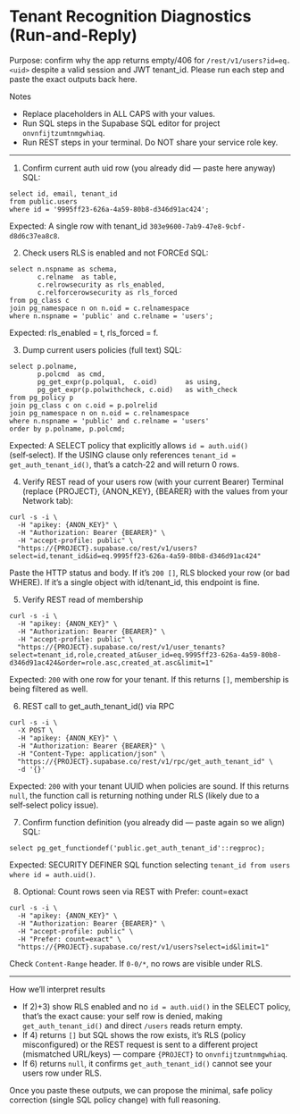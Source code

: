 # Tenant Recognition Diagnostics (Run-and-Reply)

Purpose: confirm why the app returns empty/406 for `/rest/v1/users?id=eq.<uid>` despite a valid session and JWT tenant_id. Please run each step and paste the exact outputs back here.

Notes
- Replace placeholders in ALL CAPS with your values.
- Run SQL steps in the Supabase SQL editor for project `onvnfijtzumtnmgwhiaq`.
- Run REST steps in your terminal. Do NOT share your service role key.

---

1) Confirm current auth uid row (you already did — paste here anyway)
SQL:
```
select id, email, tenant_id
from public.users
where id = '9995ff23-626a-4a59-80b8-d346d91ac424';
```
Expected: A single row with tenant_id `303e9600-7ab9-47e8-9cbf-d8d6c37ea8c8`.

2) Check users RLS is enabled and not FORCEd
SQL:
```
select n.nspname as schema,
       c.relname  as table,
       c.relrowsecurity as rls_enabled,
       c.relforcerowsecurity as rls_forced
from pg_class c
join pg_namespace n on n.oid = c.relnamespace
where n.nspname = 'public' and c.relname = 'users';
```
Expected: rls_enabled = t, rls_forced = f.

3) Dump current users policies (full text)
SQL:
```
select p.polname,
       p.polcmd  as cmd,
       pg_get_expr(p.polqual,  c.oid)       as using,
       pg_get_expr(p.polwithcheck, c.oid)   as with_check
from pg_policy p
join pg_class c on c.oid = p.polrelid
join pg_namespace n on n.oid = c.relnamespace
where n.nspname = 'public' and c.relname = 'users'
order by p.polname, p.polcmd;
```
Expected: A SELECT policy that explicitly allows `id = auth.uid()` (self‑select). If the USING clause only references `tenant_id = get_auth_tenant_id()`, that’s a catch‑22 and will return 0 rows.

4) Verify REST read of your users row (with your current Bearer)
Terminal (replace {PROJECT}, {ANON_KEY}, {BEARER} with the values from your Network tab):
```
curl -s -i \
  -H "apikey: {ANON_KEY}" \
  -H "Authorization: Bearer {BEARER}" \
  -H "accept-profile: public" \
  "https://{PROJECT}.supabase.co/rest/v1/users?select=id,tenant_id&id=eq.9995ff23-626a-4a59-80b8-d346d91ac424"
```
Paste the HTTP status and body. If it’s `200 []`, RLS blocked your row (or bad WHERE). If it’s a single object with id/tenant_id, this endpoint is fine.

5) Verify REST read of membership
```
curl -s -i \
  -H "apikey: {ANON_KEY}" \
  -H "Authorization: Bearer {BEARER}" \
  -H "accept-profile: public" \
  "https://{PROJECT}.supabase.co/rest/v1/user_tenants?select=tenant_id,role,created_at&user_id=eq.9995ff23-626a-4a59-80b8-d346d91ac424&order=role.asc,created_at.asc&limit=1"
```
Expected: `200` with one row for your tenant. If this returns `[]`, membership is being filtered as well.

6) REST call to get_auth_tenant_id() via RPC
```
curl -s -i \
  -X POST \
  -H "apikey: {ANON_KEY}" \
  -H "Authorization: Bearer {BEARER}" \
  -H "Content-Type: application/json" \
  "https://{PROJECT}.supabase.co/rest/v1/rpc/get_auth_tenant_id" \
  -d '{}'
```
Expected: `200` with your tenant UUID when policies are sound. If this returns `null`, the function call is returning nothing under RLS (likely due to a self‑select policy issue).

7) Confirm function definition (you already did — paste again so we align)
SQL:
```
select pg_get_functiondef('public.get_auth_tenant_id'::regproc);
```
Expected: SECURITY DEFINER SQL function selecting `tenant_id from users where id = auth.uid()`.

8) Optional: Count rows seen via REST with Prefer: count=exact
```
curl -s -i \
  -H "apikey: {ANON_KEY}" \
  -H "Authorization: Bearer {BEARER}" \
  -H "accept-profile: public" \
  -H "Prefer: count=exact" \
  "https://{PROJECT}.supabase.co/rest/v1/users?select=id&limit=1"
```
Check `Content-Range` header. If `0-0/*`, no rows are visible under RLS.

---

How we’ll interpret results
- If 2)+3) show RLS enabled and no `id = auth.uid()` in the SELECT policy, that’s the exact cause: your self row is denied, making `get_auth_tenant_id()` and direct `/users` reads return empty.
- If 4) returns `[]` but SQL shows the row exists, it’s RLS (policy misconfigured) or the REST request is sent to a different project (mismatched URL/keys) — compare `{PROJECT}` to `onvnfijtzumtnmgwhiaq`.
- If 6) returns `null`, it confirms `get_auth_tenant_id()` cannot see your users row under RLS.

Once you paste these outputs, we can propose the minimal, safe policy correction (single SQL policy change) with full reasoning.

